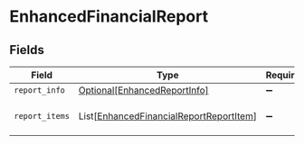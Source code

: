 # EnhancedFinancialReport


## Fields

| Field                                                                                               | Type                                                                                                | Required                                                                                            | Description                                                                                         |
| --------------------------------------------------------------------------------------------------- | --------------------------------------------------------------------------------------------------- | --------------------------------------------------------------------------------------------------- | --------------------------------------------------------------------------------------------------- |
| `report_info`                                                                                       | [Optional[EnhancedReportInfo]](../../models/shared/enhancedreportinfo.md)                           | :heavy_minus_sign:                                                                                  | N/A                                                                                                 |
| `report_items`                                                                                      | List[[EnhancedFinancialReportReportItem](../../models/shared/enhancedfinancialreportreportitem.md)] | :heavy_minus_sign:                                                                                  | An array of report items.                                                                           |